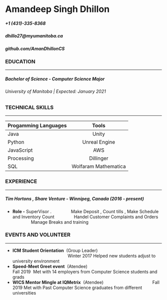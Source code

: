 # **Amandeep Singh Dhillon**
##### +1 (431)-335-8368
#####  __dhillo27@myumanitoba.ca__
##### __github.com/AmanDhillonCS__

### **EDUCATION** 
____
##### **Bachelor of Science - Computer Science Major**
###### University of Manitoba | Expected: January 2021

### **TECHNICAL SKILLS**
____
| Progamming Languages       | Tools           |   
| ------------- |:-------------:| 
| Java     | Unity |
| Python     | Unreal Engine     | 
| JavaScript | AWS      |    $1 |
| Processing | Dillinger      |    $1 |
| SQL |  Wolfaram Mathematica     |    $1 |
### **EXPERIENCE**
____
##### __Tim Hortons , Share Venture - Winnipeg, Canada (2016 - present)__
- __Role -__ SuperVisor . 
&nbsp;&nbsp;&nbsp;&nbsp;&nbsp;&nbsp;&nbsp;&nbsp;&nbsp;&nbsp;&nbsp;&nbsp;&nbsp;&nbsp; Make Deposit , Count tills , Make Schedule and Inventory Count
&nbsp;&nbsp;&nbsp;&nbsp;&nbsp;&nbsp;&nbsp;&nbsp;&nbsp;&nbsp;&nbsp;&nbsp;&nbsp;&nbsp; Handel Customer Complaints and Orders
&nbsp;&nbsp;&nbsp;&nbsp;&nbsp;&nbsp;&nbsp;&nbsp;&nbsp;&nbsp;&nbsp;&nbsp;&nbsp;&nbsp;&nbsp;Manage Breaks  and training

### **EVENTS AND VOLUNTEER**
____
- __ICM Student Orientation__ &nbsp;(Group Leader) &nbsp;&nbsp;&nbsp;&nbsp;&nbsp;&nbsp;&nbsp;&nbsp;&nbsp;&nbsp;&nbsp;&nbsp;&nbsp;&nbsp;&nbsp;&nbsp;&nbsp;&nbsp;&nbsp;&nbsp;&nbsp;&nbsp;&nbsp;&nbsp;&nbsp;&nbsp;&nbsp;&nbsp;&nbsp;&nbsp;&nbsp;&nbsp;&nbsp;&nbsp;&nbsp;&nbsp;&nbsp;&nbsp;&nbsp;&nbsp;&nbsp;&nbsp;&nbsp;&nbsp;&nbsp;Winter 2017 
Helped new students adjust to university environment 
- __Speed-Meet Greet event__ &nbsp;(Atendee)&nbsp;&nbsp;&nbsp;&nbsp;&nbsp;&nbsp;&nbsp;&nbsp;&nbsp;&nbsp;&nbsp;&nbsp;&nbsp;&nbsp;&nbsp;&nbsp;&nbsp;&nbsp;&nbsp;&nbsp;&nbsp;&nbsp;&nbsp;&nbsp;&nbsp;&nbsp;&nbsp;&nbsp;&nbsp;&nbsp;&nbsp;&nbsp;&nbsp;&nbsp;&nbsp;&nbsp;&nbsp;&nbsp;&nbsp;&nbsp;&nbsp;&nbsp;&nbsp;&nbsp;&nbsp;&nbsp;&nbsp;&nbsp;&nbsp;&nbsp;&nbsp;&nbsp;&nbsp;&nbsp;&nbsp;&nbsp;&nbsp;&nbsp;&nbsp; Fall 2019
&nbsp;Met with 14 employers from Computer Science students and grads
- __WICS Mentor Mingle at IQMetrix__ &nbsp;(Atendee) &nbsp;&nbsp;&nbsp;&nbsp;&nbsp;&nbsp;&nbsp;&nbsp;&nbsp;&nbsp;&nbsp;&nbsp;&nbsp;&nbsp;&nbsp;&nbsp;&nbsp;&nbsp;&nbsp;&nbsp;&nbsp;&nbsp;&nbsp;&nbsp;&nbsp;&nbsp;&nbsp;&nbsp;&nbsp;&nbsp;&nbsp;&nbsp;&nbsp;&nbsp;&nbsp;&nbsp;&nbsp;&nbsp;&nbsp;Fall 2019
Met with Past Computer Science graduates from different universities 
  








